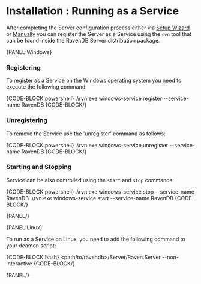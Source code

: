 # Installation : Running as a Service

After completing the Server configuration process either via [Setup Wizard](../../start/installation/setup-wizard) or [Manually](../../start/installation/manual) you can register the Server as a Service using the `rvn` tool that can be found inside the RavenDB Server distribution package.

{PANEL:Windows}

### Registering

To register as a Service on the Windows operating system you need to execute the following command:

{CODE-BLOCK:powershell}
.\rvn.exe windows-service register --service-name RavenDB
{CODE-BLOCK/}

### Unregistering

To remove the Service use the 'unregister' command as follows:

{CODE-BLOCK:powershell}
.\rvn.exe windows-service unregister --service-name RavenDB
{CODE-BLOCK/}

### Starting and Stopping

Service can be also controlled using the `start` and `stop` commands:

{CODE-BLOCK:powershell}
.\rvn.exe windows-service stop --service-name RavenDB
.\rvn.exe windows-service start --service-name RavenDB
{CODE-BLOCK/}

{PANEL/}

{PANEL:Linux}

To run as a Service on Linux, you need to add the following command to your deamon script:

{CODE-BLOCK:bash}
<path/to/ravendb>/Server/Raven.Server --non-interactive
{CODE-BLOCK/}

{PANEL/}
